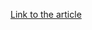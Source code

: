 [Link to the article](https://www.malwarebytes.com/blog/news/2025/01/dental-group-lied-through-teeth-about-data-breach-fined-350000)
